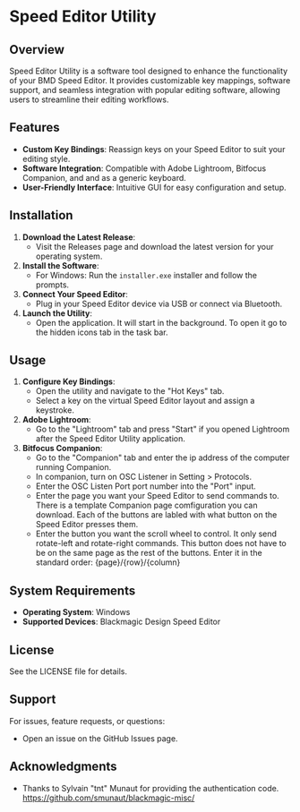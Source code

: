 # Speed Editor Utility

## Overview

Speed Editor Utility is a software tool designed to enhance the functionality of your BMD Speed Editor. It provides customizable key mappings, software support, and seamless integration with popular editing software, allowing users to streamline their editing workflows.

## Features

- **Custom Key Bindings**: Reassign keys on your Speed Editor to suit your editing style.
- **Software Integration**: Compatible with Adobe Lightroom, Bitfocus Companion, and and as a generic keyboard.
- **User-Friendly Interface**: Intuitive GUI for easy configuration and setup.

## Installation

1. **Download the Latest Release**:
   - Visit the Releases page and download the latest version for your operating system.
2. **Install the Software**:
   - For Windows: Run the `installer.exe` installer and follow the prompts.
3. **Connect Your Speed Editor**:
   - Plug in your Speed Editor device via USB or connect via Bluetooth.
4. **Launch the Utility**:
   - Open the application. It will start in the background. To open it go to the hidden icons tab in the task bar.

## Usage

1. **Configure Key Bindings**:
   - Open the utility and navigate to the "Hot Keys" tab.
   - Select a key on the virtual Speed Editor layout and assign a keystroke.
2. **Adobe Lightroom**:
   - Go to the "Lightroom" tab and press "Start" if you opened Lightroom after the Speed Editor Utility application.
3. **Bitfocus Companion**:
   - Go to the "Companion" tab and enter the ip address of the computer running Companion.
   - In companion, turn on OSC Listener in Setting > Protocols.
   - Enter the OSC Listen Port port number into the "Port" input.
   - Enter the page you want your Speed Editor to send commands to. There is a template Companion page comfiguration you can download. Each of the buttons are labled with what button on the Speed Editor presses them.
   - Enter the button you want the scroll wheel to control. It only send rotate-left and rotate-right commands. This button does not have to be on the same page as the rest of the buttons. Enter it in the standard order: {page}/{row}/{column}


## System Requirements

- **Operating System**: Windows
- **Supported Devices**: Blackmagic Design Speed Editor


## License

See the LICENSE file for details.

## Support

For issues, feature requests, or questions:

- Open an issue on the GitHub Issues page.

## Acknowledgments

- Thanks to  Sylvain "tnt" Munaut for providing the authentication code. https://github.com/smunaut/blackmagic-misc/
